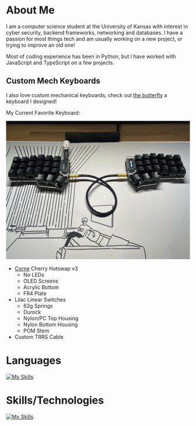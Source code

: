# About Me
I am a computer science student at the University of Kansas with interest in cyber security, backend frameworks, networking and databases. I have a passion for most things tech and am usually working on a new project, or trying to improve an old one!

Most of coding experience has been in Python, but I have worked with JavaScript and TypeScript on a few projects.

## Custom Mech Keyboards

I also love custom mechanical keyboards, check out [the butterfly](https://github.com/aaatipamula/butterfly) a keyboard I designed!

My Current Favorite Keyboard: 

![corne](./pictures/corne.jpg)

- [Corne](https://github.com/foostan/crkbd) Cherry Hotswap v3
    - No LEDs
    - OLED Screens
    - Acrylic Bottom
    - FR4 Plate
- Lilac Linear Switches
    - 62g Springs
    - Durock
    - Nylon/PC Top Housing
    - Nylon Bottom Housing
    - POM Stem
- Custom TRRS Cable

# Languages

[![My Skills](https://skillicons.dev/icons?i=py,js,ts,bash,html,css)](https://skillicons.dev)

# Skills/Technologies

[![My Skills](https://skillicons.dev/icons?i=linux,docker,mysql,sqlite,nodejs,express,deno,cloudflare,graphql,tailwind,vim)](https://skillicons.dev)

